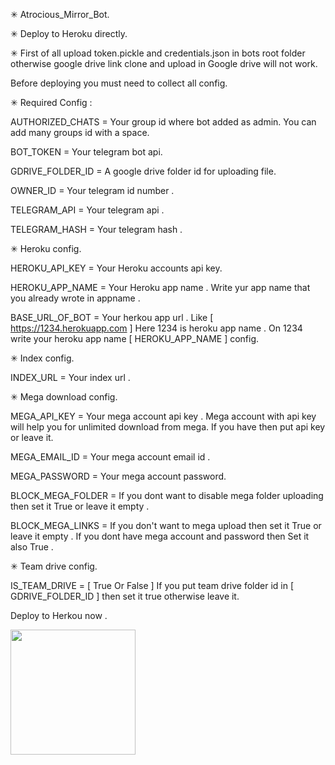 ✳ Atrocious_Mirror_Bot.

✳ Deploy to Heroku directly.

✳ First of all upload token.pickle and credentials.json in bots root folder otherwise google drive link clone and upload in Google drive will not work.

Before deploying you must need to collect all config.

✳ Required Config :

AUTHORIZED_CHATS = Your group id where bot added as admin. You can add many groups id with a space. 

BOT_TOKEN = Your telegram bot api.

GDRIVE_FOLDER_ID = A google drive folder id for uploading file.

OWNER_ID = Your telegram id number .

TELEGRAM_API = Your telegram api .

TELEGRAM_HASH = Your telegram hash .


✳ Heroku config. 

HEROKU_API_KEY = Your Heroku accounts api key.

HEROKU_APP_NAME = Your Heroku app name . Write yur app name that you already wrote in appname .

BASE_URL_OF_BOT = Your herkou app url . Like [  https://1234.herokuapp.com  ] Here 1234 is heroku app name . On 1234 write your  heroku app name [ HEROKU_APP_NAME ] config.


✳ Index config. 

INDEX_URL = Your index url .


✳ Mega download config.

MEGA_API_KEY = Your mega account api key . Mega account with api key will help you for unlimited download from mega. If you have then put api key or leave it.

MEGA_EMAIL_ID = Your mega account email id .

MEGA_PASSWORD = Your mega account password. 

BLOCK_MEGA_FOLDER = If you dont want to disable mega folder uploading then set it True or leave it empty .

BLOCK_MEGA_LINKS = If you don't want to mega upload then set it True or leave it empty . If you dont have mega account and password then Set it also True .

✳ Team drive config. 

IS_TEAM_DRIVE = [ True Or False ] If you put team drive folder id in [ GDRIVE_FOLDER_ID ] then set it true otherwise leave it.


Deploy to Herkou now . 
<p><a href="https://heroku.com/deploy"> <img src="https://img.shields.io/badge/Deploy%20To%20Heroku-blueviolet?style=for-the-badge&logo=heroku" width="200""/></a></p>
